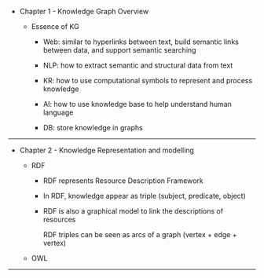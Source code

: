 * Chapter 1 - Knowledge Graph Overview

    * Essence of KG

        * Web: similar to hyperlinks between text, build semantic links between data, and support semantic searching

        * NLP: how to extract semantic and structural data from text

        * KR: how to use computational symbols to represent and process knowledge

        * AI: how to use knowledge base to help understand human language

        * DB: store knowledge in graphs

---

* Chapter 2 - Knowledge Representation and modelling
  
    * RDF
        * RDF represents Resource Description Framework
  
        * In RDF, knowledge appear as triple (subject, predicate, object)
          
        * RDF is also a graphical model to link the descriptions of resources
          
          RDF triples can be seen as arcs of a graph (vertex + edge + vertex)
 
    * OWL

---
